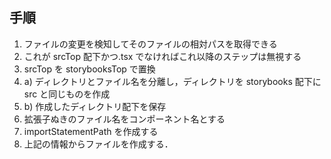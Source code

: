 ## 手順

1. ファイルの変更を検知してそのファイルの相対パスを取得できる
2. これが srcTop 配下かつ.tsx でなければこれ以降のステップは無視する
3. srcTop を storybooksTop で置換
4. a) ディレクトリとファイル名を分離し，ディレクトリを storybooks 配下に src と同じものを作成
5. b) 作成したディレクトリ配下を保存
6. 拡張子ぬきのファイル名をコンポーネント名とする
7. importStatementPath を作成する
8. 上記の情報からファイルを作成する．
